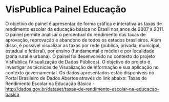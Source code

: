 VisPublica Painel Educação
========================

O objetivo do painel é apresentar de forma gráfica e interativa as taxas de rendimento escolar da educação básica no Brasil nos anos de 2007 a 2011.
O painel permite analisar o percentual do rendimento das taxas de aprovação, reprovação e abandono de todos os estados brasileiros. Além disso, é possível visualizar as taxas por rede (pública, privada, municipal, estadual e federal), por ensino (fundamental e médio) e por localidade (zona rural e urbana).
O painel foi desenvolvido no contexto do projeto VisPublica (Visualização de Dados Públicos). O objetivo do projeto é investigar as técnicas de Visualização de Informação e sua aplicação no contexto governamental.
Os dados apresentados estão disponíveis no Portal Brasileiro de Dados Abertos através do link abaixo:
Taxas de Rendimento Escolar na Educação Básica - http://dados.gov.br/dataset/taxas-de-rendimento-escolar-na-educacao-basica
